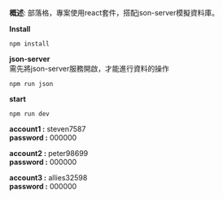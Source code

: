 **概述**: 部落格，專案使用react套件，搭配json-server模擬資料庫。

**Install**
```
npm install
```

**json-server**  
需先將json-server服務開啟，才能進行資料的操作
```
npm run json
```

**start**
```
npm run dev
```

**account1 :**  steven7587  
**password :**  000000

**account2 :**  peter98699  
**password :**  000000

**account3 :**  allies32598  
**password :**  000000